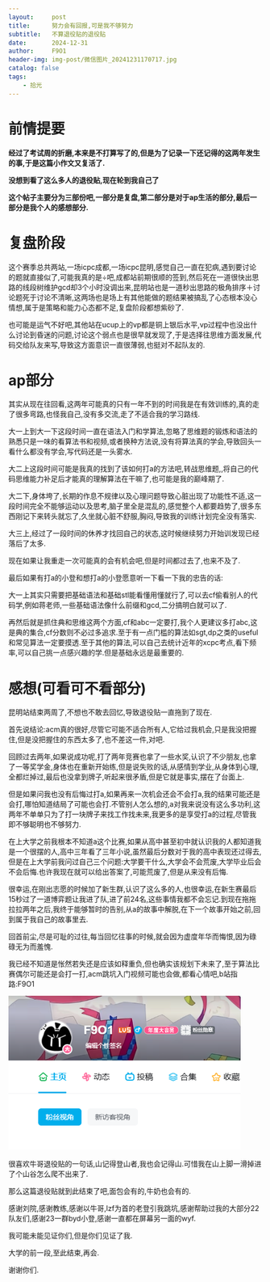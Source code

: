 ```yaml
---
layout:     post
title:      努力会有回报,可是我不够努力
subtitle:   不算退役贴的退役贴
date:       2024-12-31
author:     F9O1
header-img: img-post/微信图片_20241231170717.jpg
catalog: false
tags:
    - 拾光
---
```



# 前情提要

**经过了考试周的折磨,本来是不打算写了的,但是为了记录一下还记得的这两年发生的事,于是这篇小作文又复活了.**

**没想到看了这么多人的退役贴,现在轮到我自己了**

**这个帖子主要分为三部份吧,一部分是复盘,第二部分是对于ap生活的部分,最后一部分是我个人的感想部分.**



# 复盘阶段

这个赛季总共两站,一场icpc成都,一场icpc昆明,感觉自己一直在犯病,遇到要讨论的题就直接似了,可能我真的是÷吧,成都站前期很顺的签到,然后死在一道很快出思路的线段树维护gcd却3个小时没调出来,昆明站也是一道秒出思路的极角排序＋讨论题死于讨论不清晰,这两场也是场上有其他能做的题结果被搞乱了心态根本没心情想,属于是策略和能力心态都不足,复盘阶段都想紫砂了.

也可能是运气不好吧,其他站在ucup上的vp都是铜上银后水平,vp过程中也没出什么讨论到昏迷的问题,讨论这个弱点也是很早就发现了,于是选择往思维方面发展,代码交给队友来写,导致这方面意识一直很薄弱,也挺对不起队友的.



# ap部分

其实从现在往回看,这两年可能真的只有一年不到的时间我是在有效训练的,真的走了很多弯路,也怪我自己,没有多交流,走了不适合我的学习路线.

大一上到大一下这段时间一直在语法入门和学算法,忽略了思维题的锻炼和语法的熟悉只是一味的看算法书和视频,或者换种方法说,没有将算法真的学会,导致回头一看什么都没有学会,写代码还是一头雾水.

大二上这段时间可能是我真的找到了该如何打a的方法吧,转战思维题,,将自己的代码思维能力补足后才能真的理解算法在干嘛了,也可能是我的巅峰期了.

大二下,身体垮了,长期的作息不规律以及心理问题导致心脏出现了功能性不适,这一段时间完全不能够运动以及思考,脑子里全是混乱的,感觉整个人都要趋势了,很多东西刚记下来转头就忘了,久坐就心脏不舒服,胸闷,导致我的训练计划完全没有落实.

大三上,经过了一段时间的休养才找回自己的状态,这时候继续努力开始训发现已经落后了太多.



现在如果让我重走一次可能真的会有机会吧,但是时间都过去了,也来不及了.

最后如果有打a的小登和想打a的小登愿意听一下看一下我的忠告的话:

大一上其实只需要把基础语法和基础stl能看懂用懂就行了,可以去cf偷看别人的代码学,例如蒋老师,一些基础语法像什么前缀和gcd,二分搞明白就可以了.

再然后就是抓住典和思维这两个方面,cf和abc一定要打,我个人更建议多打abc,这是典的集合,cf分数则不必过多追求.至于有一点门槛的算法如sgt,dp之类的useful和常见算法一定要摸透.至于其他的算法,可以自己去统计近年的xcpc考点,看下频率,可以自己挑一点感兴趣的学.但是基础永远是最重要的.



# 感想(可看可不看部分)

昆明站结束两周了,不想也不敢去回忆,导致退役贴一直拖到了现在.

首先说结论:acm真的很好,尽管它可能不适合所有人,它给过我机会,只是我没把握住,但是没把握住的东西太多了,也不差这一件,对吧.

回顾过去两年,如果说成功呢,打了两年竞赛也拿了一些水奖,认识了不少朋友,也拿了一等奖学金,身体也在重新开始练,但是说失败的话,从感情到学业,从身体到心理,全都烂掉过,最后也没拿到牌子,听起来很矛盾,但是它就是事实,摆在了台面上.

但是如果问我也没有后悔过打a,如果再来一次机会还会不会打a,我的结果可能还是会打,哪怕知道结局了可能也会打.不管别人怎么想的,a对我来说没有这么多功利,这两年不单单只为了打一块牌子来找工作找未来,我更多的是享受打a的过程,尽管我即不够聪明也不够努力.

在上大学之前我根本不知道a这个比赛,如果从高中甚至初中就认识我的人都知道我是一个很摆的人,高中三年看了三年小说,虽然最后分数对于我的高中表现还过得去,但是在上大学前我问过自己三个问题:大学要干什么,大学会不会荒废,大学毕业后会不会后悔.也许我现在就可以给出答案了,可能荒废了,但是从来没有后悔.

很幸运,在刚出志愿的时候加了新生群,认识了这么多的人,也很幸运,在新生赛最后15秒过了一道博弈题让我进了队,进了前24名,这些事情我都不会忘记.到现在拖拖拉拉两年之后,我终于能够暂时的告别,从a的故事中解脱,在下一个故事开始之前,回到属于我自己的故事里去.

回首前尘,尽是可耻的过往,每当回忆往事的时候,就会因为虚度年华而悔恨,因为碌碌无为而羞愧.

我已经不知道是怅然若失还是应该如释重负,但也确实该规划下未来了,至于算法比赛偶尔可能还是会打一打,acm跳坑入门视频可能也会做,都看心情吧,b站指路:F9O1

![bid](https://github.com/F9O1OvO/f9o1ovo.github.io/blob/master/img/bid.jpg)

很喜欢牛哥退役贴的一句话,山记得登山者,我也会记得山.可惜我在山上脚一滑掉进了个山谷怎么爬不出来了.

那么这篇退役贴就到此结束了吧,面包会有的,牛奶也会有的.

感谢刘院,感谢教练,感谢以牛哥,lzf为首的老登引我跳坑,感谢帮助过我的大部分22队友们,感谢23一群byd小登,感谢一直都在屏幕另一面的wyf.

我可能未能见证你们,但是你们见证了我.

大学的前一段,至此结束,再会.

谢谢你们.



